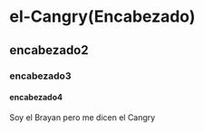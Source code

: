 # el-Cangry(Encabezado)
## encabezado2
### encabezado3
#### encabezado4
Soy el Brayan pero me dicen el Cangry
